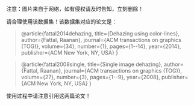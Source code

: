 注意：图片来自于网络，如有侵权请及时告知，立刻删除！

请合理使用该数据集！该数据集对应的论文是：
>@article{fattal2014dehazing,
>  title={Dehazing using color-lines},
>  author={Fattal, Raanan},
>  journal={ACM transactions on graphics (TOG)},
>  volume={34},
>  number={1},
>  pages={1--14},
>  year={2014},
>  publisher={ACM New York, NY, USA}
>}

>@article{fattal2008single,
  title={Single image dehazing},
  author={Fattal, Raanan},
  journal={ACM transactions on graphics (TOG)},
  volume={27},
  number={3},
  pages={1--9},
  year={2008},
  publisher={ACM New York, NY, USA}
}

使用过程中请注意引用这两篇论文！

